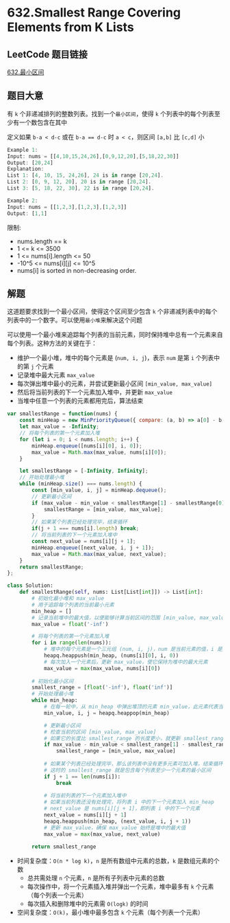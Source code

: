 # 632.Smallest Range Covering Elements from K Lists

## LeetCode 题目链接

[632.最小区间](https://leetcode.cn/problems/smallest-range-covering-elements-from-k-lists/)

## 题目大意

有 `k` 个非递减排列的整数列表。找到一个`最小区间`，使得 `k` 个列表中的每个列表至少有一个数包含在其中

定义如果 `b-a < d-c` 或在 `b-a == d-c` 时 `a < c`，则区间 `[a,b]` 比 `[c,d]` 小

```js
Example 1:
Input: nums = [[4,10,15,24,26],[0,9,12,20],[5,18,22,30]]
Output: [20,24]
Explanation: 
List 1: [4, 10, 15, 24,26], 24 is in range [20,24].
List 2: [0, 9, 12, 20], 20 is in range [20,24].
List 3: [5, 18, 22, 30], 22 is in range [20,24].

Example 2:
Input: nums = [[1,2,3],[1,2,3],[1,2,3]]
Output: [1,1]
```

限制:
- nums.length == k
- 1 <= k <= 3500
- 1 <= nums[i].length <= 50
- -10^5 <= nums[i][j] <= 10^5
- nums[i] is sorted in non-decreasing order.

## 解题

这道题要求找到一个最小区间，使得这个区间至少包含 `k` 个非递减列表中的每个列表中的一个数字。可以使用`最小堆`来解决这个问题

可以使用一个最小堆来追踪每个列表的当前元素，同时保持堆中总有一个元素来自每个列表。这种方法的关键在于：
- 维护一个最小堆，堆中的每个元素是 (`num, i, j`)，表示 `num` 是第 `i` 个列表中的第 `j` 个元素
- 记录堆中最大元素 `max_value`
- 每次弹出堆中最小的元素，并尝试更新最小区间 `[min_value, max_value]`
- 然后将当前列表的下一个元素加入堆中，并更新 `max_value`
- 当堆中任意一个列表的元素都用完后，算法结束

```js
var smallestRange = function(nums) {
    const minHeap = new MinPriorityQueue({ compare: (a, b) => a[0] - b[0] });
    let max_value = -Infinity;
    // 将每个列表的第一个元素加入堆
    for (let i = 0; i < nums.length; i++) {
        minHeap.enqueue([nums[i][0], i, 0]);
        max_value = Math.max(max_value, nums[i][0]);
    }

    let smallestRange = [-Infinity, Infinity];
    // 开始处理最小堆
    while (minHeap.size() === nums.length) {
        const [min_value, i, j] = minHeap.dequeue();
        // 更新最小区间
        if (max_value - min_value < smallestRange[1] - smallestRange[0]) {
            smallestRange = [min_value, max_value];
        }
        // 如果某个列表已经处理完毕，结束循环
        if(j + 1 === nums[i].length) break;
        // 将当前列表的下一个元素加入堆中
        const next_value = nums[i][j + 1];
        minHeap.enqueue([next_value, i, j + 1]);
        max_value = Math.max(max_value, next_value);
    }
    return smallestRange;
};
```
```python
class Solution:
    def smallestRange(self, nums: List[List[int]]) -> List[int]:
        # 初始化最小堆和 max_value
        # 用于追踪每个列表的当前最小元素
        min_heap = []
        # 记录当前堆中的最大值，以便能够计算当前区间的范围 [min_value, max_value]
        max_value = float('-inf')

        # 将每个列表的第一个元素加入堆
        for i in range(len(nums)):
            # 堆中的每个元素是一个三元组 (num, i, j)，num 是当前元素的值，i 是元素所在的列表的索引，j 是该元素在其列表中的位置
            heapq.heappush(min_heap, (nums[i][0], i, 0))
            # 每次加入一个元素后，更新 max_value，使它保持为堆中的最大元素
            max_value = max(max_value, nums[i][0])
        
        # 初始化最小区间
        smallest_range = [float('-inf'), float('inf')]
        # 开始处理最小堆
        while min_heap:
            # 在每一轮中，从 min_heap 中弹出堆顶的元素 min_value，此元素代表当前最小值。min_value、i 和 j 分别是最小值的数值、所在的列表索引和位置索引
            min_value, i, j = heapq.heappop(min_heap)

            # 更新最小区间
            # 检查当前的区间 [min_value, max_value]
            # 如果它的长度比 smallest_range 的长度更小，就更新 smallest_range。这样可以确保最终得到的 smallest_range 是满足条件的最小区间
            if max_value - min_value < smallest_range[1] - smallest_range[0]:
                smallest_range = [min_value, max_value]
            
            # 如果某个列表已经处理完毕，那么该列表中没有更多元素可加入堆，结束循环
            # 这时的 smallest_range 就是包含每个列表至少一个元素的最小区间
            if j + 1 == len(nums[i]):
                break
            
            # 将当前列表的下一个元素加入堆中
            # 如果当前列表还没有处理完，将列表 i 中的下一个元素加入 min_heap
            # next_value 是 nums[i][j + 1]，即列表 i 中的下一个元素
            next_value = nums[i][j + 1]
            heapq.heappush(min_heap, (next_value, i, j + 1))
            # 更新 max_value，确保 max_value 始终是堆中的最大值
            max_value = max(max_value, next_value)
        
        return smallest_range
```

- 时间复杂度：`O(n * log k)`，`n` 是所有数组中元素的总数，`k` 是数组元素的个数
  - 总共需处理 `n` 个元素，`n` 是所有子列表中元素的总数
  - 每次操作中，将一个元素插入堆并弹出一个元素，堆中最多有 `k` 个元素（每个列表一个元素）
  - 每次插入和删除堆中的元素需 `O(logk)` 的时间
- 空间复杂度：`O(k)`，最小堆中最多包含 `k` 个元素（每个列表一个元素）